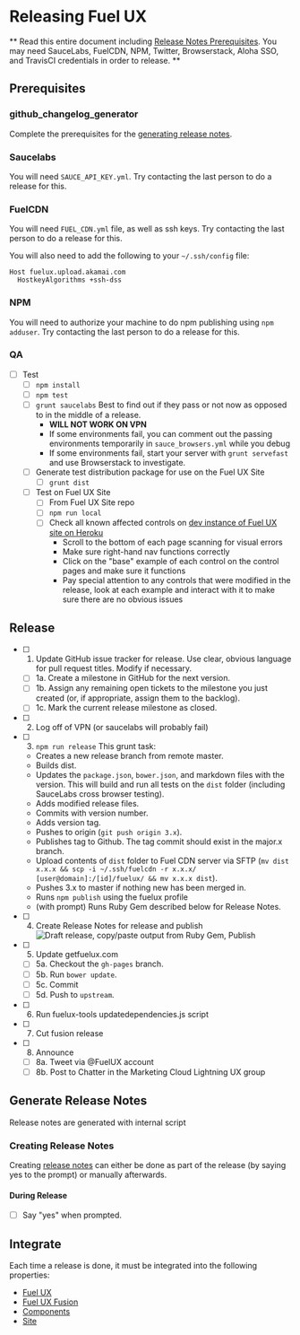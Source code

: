 # Releasing Fuel UX

** Read this entire document including [Release Notes Prerequisites](#prerequisites-1). You may need SauceLabs, FuelCDN, NPM, Twitter, Browserstack, Aloha SSO, and TravisCI credentials in order to release. **

## Prerequisites 

### github_changelog_generator
Complete the prerequisites for the [generating release notes](#generate-release-notes).

### Saucelabs
You will need `SAUCE_API_KEY.yml`. Try contacting the last person to do a release for this.

### FuelCDN
You will need `FUEL_CDN.yml` file, as well as ssh keys. Try contacting the last person to do a release for this.

You will also need to add the following to your `~/.ssh/config` file:
```
Host fuelux.upload.akamai.com
  HostkeyAlgorithms +ssh-dss
```

### NPM
You will need to authorize your machine to do npm publishing using `npm adduser`. Try contacting the last person to do a release for this.

### QA
- [ ] Test
  - [ ] `npm install`
  - [ ] `npm test`
  - [ ] `grunt saucelabs` Best to find out if they pass or not now as opposed to in the middle of a release.
    * **WILL NOT WORK ON VPN**
    * If some environments fail, you can comment out the passing environments temporarily in `sauce_browsers.yml` while you debug
    * If some environments fail, start your server with `grunt servefast` and use Browserstack to investigate.
  - [ ] Generate test distribution package for use on the Fuel UX Site
    - [ ] `grunt dist`
  - [ ] Test on Fuel UX Site
    - [ ] From Fuel UX Site repo
    - [ ] `npm run local`
    - [ ] Check all known affected controls on [dev instance of Fuel UX site on Heroku](http://fuelux-dev.herokuapp.com)
      * Scroll to the bottom of each page scanning for visual errors
      * Make sure right-hand nav functions correctly
      * Click on the "base" example of each control on the control pages and make sure it functions
      * Pay special attention to any controls that were modified in the release, look at each example and interact with it to make sure there are no obvious issues

## Release

- [ ] 1. Update GitHub issue tracker for release. Use clear, obvious language for pull request titles. Modify if necessary.
  - [ ] 1a. Create a milestone in GitHub for the next version.
  - [ ] 1b. Assign any remaining open tickets to the milestone you just created (or, if appropriate, assign them to the backlog).
  - [ ] 1c. Mark the current release milestone as closed.

- [ ] 2. Log off of VPN (or saucelabs will probably fail)

- [ ] 3. `npm run release`
    This grunt task:
  * Creates a new release branch from remote master.
  * Builds dist.
  * Updates the `package.json`, `bower.json`, and markdown files with the version. This will build and run all tests on the `dist` folder (including SauceLabs cross browser testing). 
  * Adds modified release files. 
  * Commits with version number.
  * Adds version tag.
  * Pushes to origin (`git push origin 3.x`).
  * Publishes tag to Github. The tag commit should exist in the major.x branch.
  * Upload contents of `dist` folder to Fuel CDN server via SFTP (`mv dist x.x.x && scp -i ~/.ssh/fuelcdn -r x.x.x/ [user@domain]:/[id]/fuelux/ && mv x.x.x dist`).
  * Pushes 3.x to master if nothing new has been merged in.
  * Runs `npm publish` using the fuelux profile 
  * (with prompt) Runs Ruby Gem described below for Release Notes.
- [ ] 4. Create Release Notes for release and publish
        ![Draft release, copy/paste output from Ruby Gem, Publish](http://i.imgur.com/WQHN3Y6.gif)
- [ ] 5. Update getfuelux.com
  - [ ] 5a. Checkout the `gh-pages` branch.
  - [ ] 5b. Run `bower update`. 
  - [ ] 5c. Commit
  - [ ] 5d. Push to `upstream`.
- [ ] 6. Run fuelux-tools updatedependencies.js script
- [ ] 7. Cut fusion release
- [ ] 8. Announce
  - [ ] 8a. Tweet via @FuelUX account
  - [ ] 8b. Post to Chatter in the Marketing Cloud Lightning UX group

## Generate Release Notes

Release notes are generated with internal script

### Creating Release Notes

Creating [release notes](https://github.com/exacttarget/fuelux/tags) can either be done as part of the release (by saying yes to the prompt) or manually afterwards.

#### During Release
- [ ] Say "yes" when prompted.

## Integrate
Each time a release is done, it must be integrated into the following properties:

* [Fuel UX](https://github.com/ExactTarget/fuelux)
* [Fuel UX Fusion](https://github.exacttarget.com/uxarchitecture/fusion-fuel)
* [Components](https://github.exacttarget.com/uxarchitecture/fuelux-components)
* [Site](https://github.exacttarget.com/uxarchitecture/fuelux-site)
